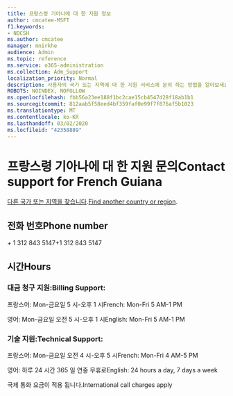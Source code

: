 ```yaml
---
title: 프랑스령 기아나에 대 한 지원 정보
author: cmcatee-MSFT
f1.keywords:
- NOCSH
ms.author: cmcatee
manager: mnirkhe
audience: Admin
ms.topic: reference
ms.service: o365-administration
ms.collection: Adm_Support
localization_priority: Normal
description: 사용자의 국가 또는 지역에 대 한 지원 서비스에 문의 하는 방법을 알아보세요.
ROBOTS: NOINDEX, NOFOLLOW
ms.openlocfilehash: fbb56a23ee188f1bc2cae15cb4547d28f18ab1b1
ms.sourcegitcommit: 812aab5f58eed4bf359faf0e99f7f876af5b1023
ms.translationtype: MT
ms.contentlocale: ko-KR
ms.lasthandoff: 03/02/2020
ms.locfileid: "42358889"
---
```

# <a name="contact-support-for-french-guiana"></a><span data-ttu-id="89f96-103">프랑스령 기아나에 대 한 지원 문의</span><span class="sxs-lookup"><span data-stu-id="89f96-103">Contact support for French Guiana</span></span>

<span data-ttu-id="89f96-104">[다른 국가 또는 지역을 찾습니다](../contact-support-for-business-products.md).</span><span class="sxs-lookup"><span data-stu-id="89f96-104">[Find another country or region](../contact-support-for-business-products.md).</span></span>

## <a name="phone-number"></a><span data-ttu-id="89f96-105">전화 번호</span><span class="sxs-lookup"><span data-stu-id="89f96-105">Phone number</span></span>
<span data-ttu-id="89f96-106">+ 1 312 843 5147</span><span class="sxs-lookup"><span data-stu-id="89f96-106">+1 312 843 5147</span></span>

## <a name="hours"></a><span data-ttu-id="89f96-107">시간</span><span class="sxs-lookup"><span data-stu-id="89f96-107">Hours</span></span>
### <a name="billing-support"></a><span data-ttu-id="89f96-108">대금 청구 지원:</span><span class="sxs-lookup"><span data-stu-id="89f96-108">Billing Support:</span></span>

<span data-ttu-id="89f96-109">프랑스어: Mon-금요일 5 시-오후 1 시</span><span class="sxs-lookup"><span data-stu-id="89f96-109">French: Mon-Fri 5 AM-1 PM</span></span>

<span data-ttu-id="89f96-110">영어: Mon-금요일 오전 5 시-오후 1 시</span><span class="sxs-lookup"><span data-stu-id="89f96-110">English: Mon-Fri 5 AM-1 PM</span></span>

### <a name="technical-support"></a><span data-ttu-id="89f96-111">기술 지원:</span><span class="sxs-lookup"><span data-stu-id="89f96-111">Technical Support:</span></span>

<span data-ttu-id="89f96-112">프랑스어: Mon-금요일 오전 4 시-오후 5 시</span><span class="sxs-lookup"><span data-stu-id="89f96-112">French: Mon-Fri 4 AM-5 PM</span></span>

<span data-ttu-id="89f96-113">영어: 하루 24 시간 365 일 연중 무휴로</span><span class="sxs-lookup"><span data-stu-id="89f96-113">English: 24 hours a day, 7 days a week</span></span>

<span data-ttu-id="89f96-114">국제 통화 요금이 적용 됩니다.</span><span class="sxs-lookup"><span data-stu-id="89f96-114">International call charges apply</span></span>
